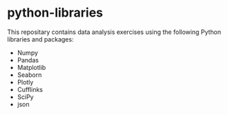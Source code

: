 # python-libraries
This repositary contains data analysis exercises using the following Python libraries and packages: 
* Numpy
* Pandas
* Matplotlib
* Seaborn
* Plotly
* Cufflinks
* SciPy
* json

